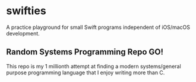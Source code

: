 # swifties

A practice playground for small Swift programs independent of iOS/macOS development.

## Random Systems Programming Repo GO!

This repo is my 1 millionth attempt at finding a modern systems/general purpose programming language that I enjoy writing more than C.

